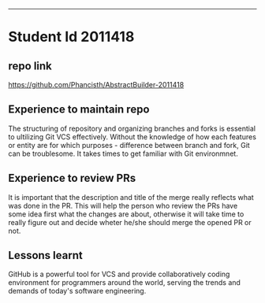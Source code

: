 ------------
# Student Id 2011418
## repo link
https://github.com/Phancisth/AbstractBuilder-2011418
## Experience to maintain repo
The structuring of repository and organizing branches and forks is essential to ultilizing Git VCS effectively. Without the knowledge of how each features or entity are for which purposes - difference between branch and fork, Git can be troublesome. It takes times to get familiar with Git environmnet.
## Experience to review PRs
It is important that the description and title of the merge really reflects what was done in the PR. This will help the person who review the PRs have some idea first what the changes are about, otherwise it will take time to really figure out and decide wheter he/she should merge the opened PR or not.
## Lessons learnt
GitHub is a powerful tool for VCS and provide collaboratively coding environment for programmers around the world, serving the trends and demands of today's software engineering.

